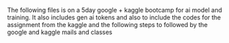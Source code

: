 The following files is on a 5day google + kaggle bootcamp for ai model and training. It also includes gen ai tokens and also to include the codes for the assignment from the kaggle and the following steps to followed by the google and kaggle mails and classes
